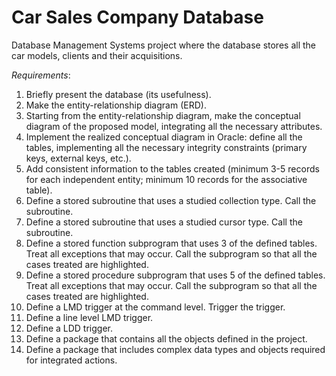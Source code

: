 # Car Sales Company Database

Database Management Systems project where the database stores all the car models, clients and their acquisitions. 

  *Requirements*:
1. Briefly present the database (its usefulness).
2. Make the entity-relationship diagram (ERD).
3. Starting from the entity-relationship diagram, make the conceptual diagram of the proposed model, integrating all the necessary attributes.
4. Implement the realized conceptual diagram in Oracle: define all the tables, implementing all the necessary integrity constraints (primary keys, external keys, etc.).
5. Add consistent information to the tables created (minimum 3-5 records for each independent entity; minimum 10 records for the associative table).
6. Define a stored subroutine that uses a studied collection type. Call the subroutine.
7. Define a stored subroutine that uses a studied cursor type. Call the subroutine.
8. Define a stored function subprogram that uses 3 of the defined tables. Treat all exceptions that may occur. Call the subprogram so that all the cases treated are highlighted.
9. Define a stored procedure subprogram that uses 5 of the defined tables. Treat all exceptions that may occur. Call the subprogram so that all the cases treated are highlighted.
10. Define a LMD trigger at the command level. Trigger the trigger.
11. Define a line level LMD trigger. 
12. Define a LDD trigger. 
13. Define a package that contains all the objects defined in the project.
14. Define a package that includes complex data types and objects required for integrated actions.
